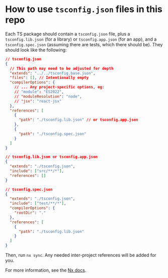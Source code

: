 # How to use `tsconfig.json` files in this repo

Each TS package should contain a `tsconfig.json` file, plus a
`tsconfig.lib.json` (for a library) or `tsconfig.app.json` (for an app), and a
`tsconfig.spec.json` (assuming there are tests, which there should be). They
should look like the following:

```json
// tsconfig.json
{
  // This path may need to be adjusted for depth
  "extends": "../../tsconfig.base.json",
  "files": [], // Intentionally empty
  "compilerOptions": {
    // ... Any project-specific options, eg:
    // "module": "ES2022",
    // "moduleResolution": "node",
    // "jsx": "react-jsx"
  },
  "references": [
    {
      "path": "./tsconfig.lib.json" // or tsconfig.app.json
    },
    {
      "path": "./tsconfig.spec.json"
    }
  ]
}

// tsconfig.lib.json or tsconfig.app.json
{
  "extends": "./tsconfig.json",
  "include": ["src/**/*"],
  "references": []
}

// tsconfig.spec.json
{
  "extends": "./tsconfig.json",
  "include": ["test/**/*"],
  "compilerOptions": {
    "rootDir": "."
  },
  "references": [
    {
      "path": "./tsconfig.lib.json"
    }
  ]
}
```

Then, run `nx sync`. Any needed inter-project references will be added for you.

For more information, see the [Nx docs](https://nx.dev/concepts/typescript-project-linking#set-up-typescript-project-references).
